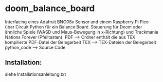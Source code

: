 # doom_balance_board

Interfacing eines Adafruit BNO08x Sensor und einem Raspberry Pi Pico über Circuit Python für ein Balance Board.
Steuerung für Doom oder ähnliche Spiele (WASD und Maus-Bewegung in x-Richtung) und Trackmania Nations Forever (Pfeiltasten).
PDF --> Ordner enthält die aus TEX kompilierte PDF-Datei der Belegarbeit
TEX --> TEX-Dateien der Belegarbeit
python_code --> Source Code 

Installation:
-------------

siehe Installationsanleitung.txt
